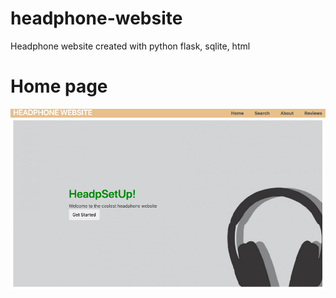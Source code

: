 # headphone-website
Headphone website created with python flask, sqlite, html

# Home page
![ScreenShot](https://github.com/jossert/headphone-website/blob/master/screenshots/home.png)

